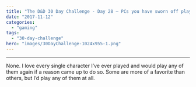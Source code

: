 ```yaml
---
title: "The D&D 30 Day Challenge - Day 28 – PCs you have sworn off playing"
date: "2017-11-12"
categories: 
  - "gaming"
tags: 
  - "30-day-challenge"
hero: "images/30DayChallenge-1024x955-1.png"
---
```


* * *

None. I love every single character I’ve ever played and would play any of them again if a reason came up to do so. Some are more of a favorite than others, but I’d play any of them at all.
